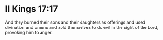 # II Kings 17:17

And they burned their sons and their daughters as offerings and used divination and omens and sold themselves to do evil in the sight of the Lord, provoking him to anger.

